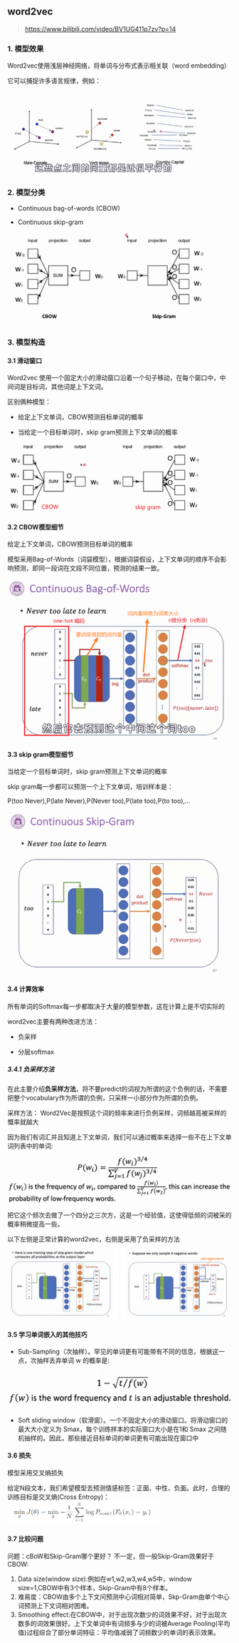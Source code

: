 ## word2vec

> https://www.bilibili.com/video/BV1UG411p7zv?p=14

### 1. 模型效果

Word2vec使用浅层神经网络，将单词与分布式表示相关联（word embedding）

它可以捕捉许多语言规律，例如：

<img src="word2vec.assets/image-20231016161141213.png" alt="image-20231016161141213" style="zoom:67%;" />

### 2. 模型分类

- Continuous bag-of-words (CBOW)

- Continuous skip-gram

<img src="word2vec.assets/image-20231016164753256.png" alt="image-20231016164753256" style="zoom:80%;" />

### 3. 模型构造

#### 3.1 滑动窗口

Word2vec 使用一个固定大小的滑动窗口沿着一个句子移动，在每个窗口中，中间词是目标词，其他词是上下文词。

区别俩种模型：

- 给定上下文单词，CBOW预测目标单词的概率

- 当给定一个目标单词时，skip gram预测上下文单词的概率

<img src="word2vec.assets/image-20231016165237840.png" alt="image-20231016165237840" style="zoom:80%;" />

#### 3.2 CBOW模型细节

给定上下文单词，CBOW预测目标单词的概率

模型采用Bag-of-Words（词袋模型），根据词袋假设，上下文单词的顺序不会影响预测，即同一段词在文段不同位置，预测的结果一致。

<img src="word2vec.assets/image-20231016170705092.png" alt="image-20231016170705092" style="zoom:80%;" />

#### 3.3 skip gram模型细节

当给定一个目标单词时，skip gram预测上下文单词的概率

skip gram每一步都可以预测一个上下文单词，培训样本是：

P(too Never),P(late Never),P(Never too),P(late too),P(to too),…

<img src="word2vec.assets/image-20231016170738688.png" alt="image-20231016170738688" style="zoom:80%;" />

#### 3.4 计算效率

所有单词的Softmax每一步都取决于大量的模型参数，这在计算上是不切实际的

word2vec主要有两种改进方法：

- 负采样

- 分层softmax

##### 3.4.1 负采样方法

在此主要介绍**负采样方法**，将不要predict的词视为所谓的这个负例的话，不需要把整个vocabulary作为所谓的负例，只采样一小部分作为所谓的负例。

采样方法： Word2Vec是按照这个词的频率来进行负例采样，词频越高被采样的慨率就越大

因为我们有词汇并且知道上下文单词，我们可以通过概率来选择一些不在上下文单词列表中的单词:

<img src="word2vec.assets/image-20231016174302423.png" alt="image-20231016174302423" style="zoom:50%;" />

把它这个频次去做了一个四分之三次方，这是一个经验值，这使得低频的词被采的概率稍微提高一些。

以下左侧是正常计算的word2vec，右侧是采用了负采样的方法

<img src="word2vec.assets/image-20231016175028123.png" alt="image-20231016175028123" style="zoom:80%;" />

#### 3.5 学习单词嵌入的其他技巧

- Sub-Sampling（次抽样）。罕见的单词更有可能带有不同的信息，根据这一点，次抽样丢弃单词 w 的概率是:

<img src="word2vec.assets/image-20231016175423504.png" alt="image-20231016175423504" style="zoom:50%;" />

- Soft sliding window（软滑窗）。一个不固定大小的滑动窗口。将滑动窗口的最大大小定义为 Smax，每个训练样本的实际窗口大小是在1和 Smax 之间随机抽样的。因此，那些接近目标单词的单词更有可能出现在窗口中

#### 3.6 损失

模型采用交叉熵损失

给定N段文本，我们希望模型去预测情感标签：正面、中性、负面。此时，合理的训练目标是交叉熵(Cross Entropy)：<img src="word2vec.assets/image-20231022195706040.png" alt="image-20231022195706040" style="zoom:67%;" />

#### 3.7 比较问题

问题：cBoW和Skip-Gram哪个更好？
不一定，但一般Skip-Gram效果好于CBOW:

1. Data size(window size):例如在w1,w2,w3,w4,w5中，window size=1,CBOW中有3个样本，Skip-Gram中有8个样本。
2. 难易度：CBOW由多个上下文问预测中心词相对简单，Skp-Gram由单个中心词预测上下文词相对困难。
3. Smoothing effect:在CBOW中，对于出现次数少的词效果不好，对于出现次数多的词效果很好。上下文单词中有词频多与少的词被Average Pooling(平均值)过程综合了部分单词特征：平均值减弱了词频数少的单词的表示效果。